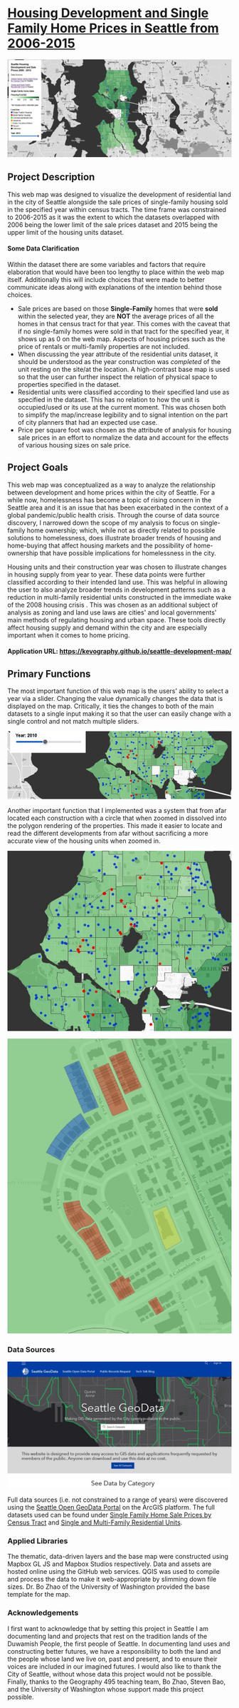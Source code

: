 # [Housing Development and Single Family Home Prices in Seattle from 2006-2015](https://kevography.github.io/seattle-development-map/)
![Map of Seattle's housing development and single family home sale prices](img/devmap-img1.jpg)
## Project Description

This web map was designed to visualize the development of residential land in the city of Seattle alongside the sale prices of single-family housing sold in the specified year within census tracts. The time frame was constrained to 2006-2015 as it was the extent to which the datasets overlapped with 2006 being the lower limit of the sale prices dataset and 2015 being the upper limit of the housing units dataset.

#### Some Data Clarification

Within the dataset there are some variables and factors that require elaboration that would have been too lengthy to place within the web map itself. Additionally this will include choices that were made to better communicate ideas along with explanations of the intention behind those choices.
- Sale prices are based on those **Single-Family** homes that were **sold** within the selected year, they are **NOT** the average prices of all the homes in that census tract for that year. This comes with the caveat that if no single-family homes were sold in that tract for the specified year, it shows up as 0 on the web map. Aspects of housing prices such as the price of rentals or multi-family properties are not included.
- When discussing the year attribute of the residential units dataset, it should be understood as the year construction was *completed* of the unit resting on the site/at the location. A high-contrast base map is used so that the user can further inspect the relation of physical space to properties specified in the dataset.
- Residential units were classified according to their specified land use as specified in the dataset. This has no relation to how the unit is occupied/used or its use at the current moment. This was chosen both to simplify the map/increase legibility and to signal intention on the part of city planners that had an expected use case.
- Price per square foot was chosen as the attribute of analysis for housing sale prices in an effort to normalize the data and account for the effects of various housing sizes on sale price.

## Project Goals

This web map was conceptualized as a way to analyze the relationship between development and home prices within the city of Seattle. For a while now, homelessness has become a topic of rising concern in the Seattle area and it is an issue that has been exacerbated in the context of a global pandemic/public health crisis. Through the course of data source discovery, I narrowed down the scope of my analysis to focus on single-family home ownership; which, while not as directly related to possible solutions to homelessness, does illustrate broader trends of housing and home-buying that affect housing markets and the possibility of home-ownership that have possible implications for homelessness in the city.

Housing units and their construction year was chosen to illustrate changes in housing supply from year to year. These data points were further classified according to their intended land use. This was helpful in allowing the user to also analyze broader trends in development patterns such as a reduction in multi-family residential units constructed in the immediate wake of the 2008 housing crisis . This was chosen as an additional subject of analysis as zoning and land use laws are cities' and local governments' main methods of regulating housing and urban space. These tools directly affect housing supply and demand within the city and are especially important when it comes to home pricing.

#### Application URL: https://kevography.github.io/seattle-development-map/

## Primary Functions
The most important function of this web map is the users' ability to select a year via a slider. Changing the value dynamically changes the data that is displayed on the map. Critically, it ties the changes to both of the main datasets to a single input making it so that the user can easily change with a single control and not match multiple sliders.

![Image highlighting slider and some datapoints](img/devmap-img2.jpg)

Another important function that I implemented was a system that from afar located each construction with a circle that when zoomed in dissolved into the polygon rendering of the properties. This made it easier to locate and read the different developments from afar without sacrificing a more accurate view of the housing units when zoomed in.

![Housing units from afar represented as points](img/devmap-img3.jpg)

![The map zoomed in showing the housing units represented as polygons](img/devmap-img4.jpg)
### Data Sources

![The homepage of the Seattle Open GeoData Portal](img/devmap-img5.jpg)

Full data sources (i.e. not constrained to a range of years) were discovered using the [Seattle Open GeoData Portal](https://data-seattlecitygis.opendata.arcgis.com/) on the ArcGIS platform. The full datasets used can be found under [Single Family Home Sale Prices by Census Tract](https://data-seattlecitygis.opendata.arcgis.com/datasets/SeattleCityGIS::single-family-home-sale-prices-by-census-tract) and [Single and Multi-Family Residential Units](https://data-seattlecitygis.opendata.arcgis.com/datasets/single-and-multi-family-residential).

### Applied Libraries
The thematic, data-driven layers and the base map were constructed using Mapbox GL JS and Mapbox Studios respectively. Data and assets are hosted online using the GitHub web services. QGIS was used to compile and process the data to make it web-appropriate by slimming down file sizes. Dr. Bo Zhao of the University of Washington provided the base template for the map.

### Acknowledgements
I first want to acknowledge that by setting this project in Seattle I am documenting land and projects that rest on the tradition lands of the Duwamish People, the first people of Seattle. In documenting land uses and constructing better futures, we have a responsibility to both the land and the people whose land we live on, past and present, and to ensure their voices are included in our imagined futures. I would also like to thank the City of Seattle, without whose data this project would not be possible. Finally, thanks to the Geography 495 teaching team, Bo Zhao, Steven Bao, and the University of Washington whose support made this project possible.

